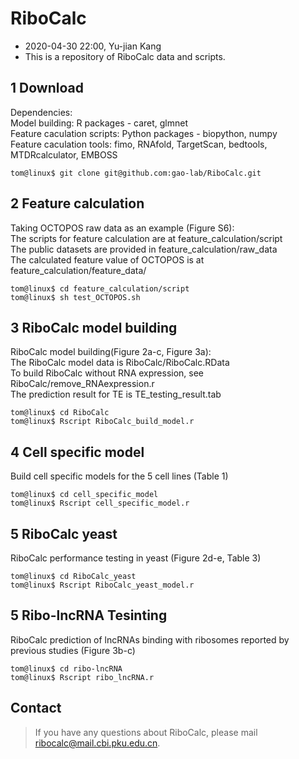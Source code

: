 RiboCalc
====

* 2020-04-30 22:00, Yu-jian Kang
* This is a repository of RiboCalc data and scripts.

1 Download
----
Dependencies:<br>
Model building: R packages - caret, glmnet <br>
Feature caculation scripts: Python packages - biopython, numpy<br>
Feature caculation tools: fimo, RNAfold, TargetScan, bedtools, MTDRcalculator, EMBOSS

	tom@linux$ git clone git@github.com:gao-lab/RiboCalc.git
  
2 Feature calculation
----
Taking OCTOPOS raw data as an example (Figure S6):<br>
The scripts for feature calculation are at feature_calculation/script<br>
The public datasets are provided in feature_calculation/raw_data<br>
The calculated feature value of OCTOPOS is at feature_calculation/feature_data/

	tom@linux$ cd feature_calculation/script
	tom@linux$ sh test_OCTOPOS.sh

3 RiboCalc model building
----
RiboCalc model building(Figure 2a-c, Figure 3a):<br>
The RiboCalc model data is RiboCalc/RiboCalc.RData<br>
To build RiboCalc without RNA expression, see RiboCalc/remove_RNAexpression.r<br>
The prediction result for TE is TE_testing_result.tab

	tom@linux$ cd RiboCalc
	tom@linux$ Rscript RiboCalc_build_model.r

4 Cell specific model
----
Build cell specific models for the 5 cell lines (Table 1)

	tom@linux$ cd cell_specific_model
	tom@linux$ Rscript cell_specific_model.r

5 RiboCalc yeast
----
RiboCalc performance testing in yeast (Figure 2d-e, Table 3)

	tom@linux$ cd RiboCalc_yeast
	tom@linux$ Rscript RiboCalc_yeast_model.r

5 Ribo-lncRNA Tesinting
----
RiboCalc prediction of lncRNAs binding with ribosomes reported by previous studies (Figure 3b-c)

	tom@linux$ cd ribo-lncRNA
	tom@linux$ Rscript ribo_lncRNA.r


Contact
----
>If you have any questions about RiboCalc, please mail ribocalc@mail.cbi.pku.edu.cn.

